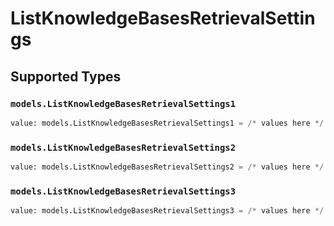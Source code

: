 # ListKnowledgeBasesRetrievalSettings


## Supported Types

### `models.ListKnowledgeBasesRetrievalSettings1`

```python
value: models.ListKnowledgeBasesRetrievalSettings1 = /* values here */
```

### `models.ListKnowledgeBasesRetrievalSettings2`

```python
value: models.ListKnowledgeBasesRetrievalSettings2 = /* values here */
```

### `models.ListKnowledgeBasesRetrievalSettings3`

```python
value: models.ListKnowledgeBasesRetrievalSettings3 = /* values here */
```

